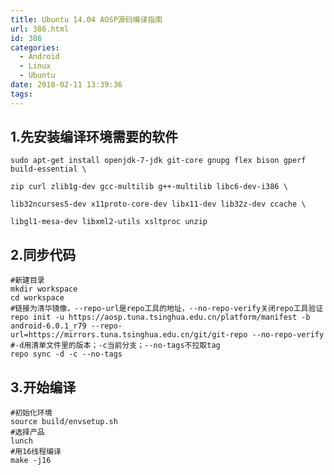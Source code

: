 ```yaml
---
title: Ubuntu 14.04 AOSP源码编译指南
url: 386.html
id: 386
categories:
  - Android
  - Linux
  - Ubuntu
date: 2018-02-11 13:39:36
tags:
---
```


1.先安装编译环境需要的软件
--------------

    sudo apt-get install openjdk-7-jdk git-core gnupg flex bison gperf build-essential \
    
    zip curl zlib1g-dev gcc-multilib g++-multilib libc6-dev-i386 \
    
    lib32ncurses5-dev x11proto-core-dev libx11-dev lib32z-dev ccache \
    
    libgl1-mesa-dev libxml2-utils xsltproc unzip
    
    

2.同步代码
------

    #新建目录
    mkdir workspace
    cd workspace
    #链接为清华镜像，--repo-url是repo工具的地址，--no-repo-verify关闭repo工具验证
    repo init -u https://aosp.tuna.tsinghua.edu.cn/platform/manifest -b android-6.0.1_r79 --repo-url=https://mirrors.tuna.tsinghua.edu.cn/git/git-repo --no-repo-verify
    #-d用清单文件里的版本；-c当前分支；--no-tags不拉取tag
    repo sync -d -c --no-tags
    

3.开始编译
------

    #初始化环境
    source build/envsetup.sh
    #选择产品
    lunch
    #用16线程编译
    make -j16